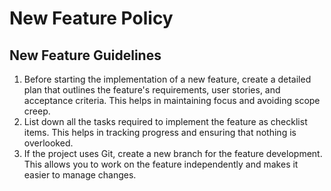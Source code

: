 # New Feature Policy

## New Feature Guidelines

1. Before starting the implementation of a new feature, create a detailed plan that outlines the feature's requirements, user stories, and acceptance criteria. This helps in maintaining focus and avoiding scope creep.
2. List down all the tasks required to implement the feature as checklist items. This helps in tracking progress and ensuring that nothing is overlooked.
3. If the project uses Git, create a new branch for the feature development. This allows you to work on the feature independently and makes it easier to manage changes.

